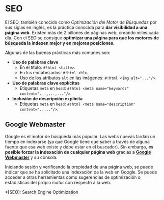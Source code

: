 # SEO

El SEO, también conocido como _Optimización del Motor de Búsquedas_ por sus siglas en inglés, es la práctica conocida
para **dar visibilidad a una página web**. Existen más de 2 billones de páginas web, creando miles cada día. Con el SEO
se consigue **optimizar una página para que los motores de búsqueda la indexen mejor y en mejores posiciones**.

Algunas de las buenas prácticas más comunes son:

- **Uso de palabras clave**
    - En el título: `#!html <title>`. 
    - En los encabezados: `#!html <h1>`. 
    - Uso de los atributos `alt` en las imágenes: `#!html <img alt="..."/>`. 
- **Uso de palabras clave explícitas**
    - Etiquetas `meta` en `head`: `#!html <meta name="keywords" content="...,...,..."/>`.
- **Inclusión de descripción explícita**
    - Etiquetas `meta` en `head`: `#!html <meta name="description" content="....."/>`.

## Google Webmaster

Google es el motor de búsqueda más popular. Las webs nuevas tardan un tiempo en indexarse (ya que Google tiene que saber
a través de alguna fuente que esa web existe y debe estar en el buscador). Sin embargo, **es posible forzar la
indexación de cualquier página web** gracias a **[Google Webmaster](https://www.google.com/webmasters/)** y su consola.

Iniciando sesión y verificando la propiedad de una página web, se puede indicar que se ha solicitado una indexación de
la web en Google. Se puede acceder a otras herramientas como sugerencias de optimización o estadísticas del propio
motor con respecto a la web.


*[SEO]: Search Engine Optimization
